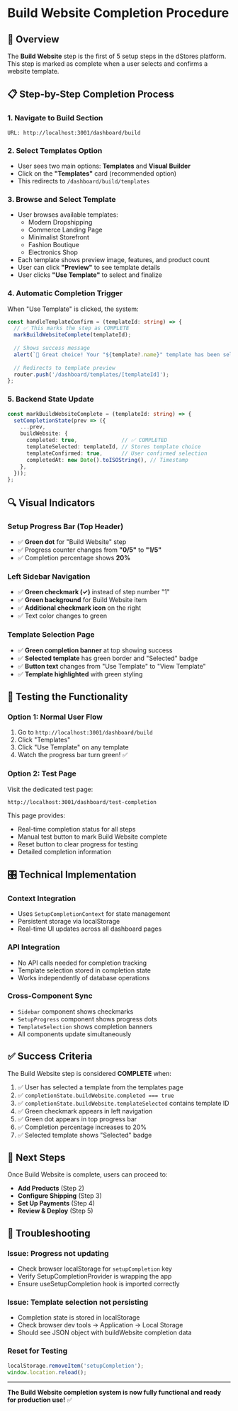 # Build Website Completion Procedure

## 🎯 Overview

The **Build Website** step is the first of 5 setup steps in the dStores platform. This step is marked as complete when a user selects and confirms a website template.

## 📋 Step-by-Step Completion Process

### 1. Navigate to Build Section
```
URL: http://localhost:3001/dashboard/build
```

### 2. Select Templates Option
- User sees two main options: **Templates** and **Visual Builder**
- Click on the **"Templates"** card (recommended option)
- This redirects to `/dashboard/build/templates`

### 3. Browse and Select Template
- User browses available templates:
  - Modern Dropshipping
  - Commerce Landing Page
  - Minimalist Storefront
  - Fashion Boutique
  - Electronics Shop
- Each template shows preview image, features, and product count
- User can click **"Preview"** to see template details
- User clicks **"Use Template"** to select and finalize

### 4. Automatic Completion Trigger
When "Use Template" is clicked, the system:

```typescript
const handleTemplateConfirm = (templateId: string) => {
  // ✅ This marks the step as COMPLETE
  markBuildWebsiteComplete(templateId);
  
  // Shows success message
  alert(`🎉 Great choice! Your "${template?.name}" template has been selected...`);
  
  // Redirects to template preview
  router.push('/dashboard/templates/[templateId]');
};
```

### 5. Backend State Update
```typescript
const markBuildWebsiteComplete = (templateId: string) => {
  setCompletionState(prev => ({
    ...prev,
    buildWebsite: {
      completed: true,              // ✅ COMPLETED
      templateSelected: templateId, // Stores template choice
      templateConfirmed: true,      // User confirmed selection
      completedAt: new Date().toISOString(), // Timestamp
    },
  }));
};
```

## 🔍 Visual Indicators

### Setup Progress Bar (Top Header)
- ✅ **Green dot** for "Build Website" step
- ✅ Progress counter changes from **"0/5"** to **"1/5"**
- ✅ Completion percentage shows **20%**

### Left Sidebar Navigation
- ✅ **Green checkmark (✓)** instead of step number "1"
- ✅ **Green background** for Build Website item
- ✅ **Additional checkmark icon** on the right
- ✅ Text color changes to green

### Template Selection Page
- ✅ **Green completion banner** at top showing success
- ✅ **Selected template** has green border and "Selected" badge
- ✅ **Button text** changes from "Use Template" to "View Template"
- ✅ **Template highlighted** with green styling

## 🧪 Testing the Functionality

### Option 1: Normal User Flow
1. Go to `http://localhost:3001/dashboard/build`
2. Click "Templates"
3. Click "Use Template" on any template
4. Watch the progress bar turn green! ✅

### Option 2: Test Page
Visit the dedicated test page:
```
http://localhost:3001/dashboard/test-completion
```

This page provides:
- Real-time completion status for all steps
- Manual test button to mark Build Website complete
- Reset button to clear progress for testing
- Detailed completion information

## 🎛️ Technical Implementation

### Context Integration
- Uses `SetupCompletionContext` for state management
- Persistent storage via localStorage
- Real-time UI updates across all dashboard pages

### API Integration
- No API calls needed for completion tracking
- Template selection stored in completion state
- Works independently of database operations

### Cross-Component Sync
- `Sidebar` component shows checkmarks
- `SetupProgress` component shows progress dots
- `TemplateSelection` shows completion banners
- All components update simultaneously

## ✅ Success Criteria

The Build Website step is considered **COMPLETE** when:

1. ✅ User has selected a template from the templates page
2. ✅ `completionState.buildWebsite.completed === true`
3. ✅ `completionState.buildWebsite.templateSelected` contains template ID
4. ✅ Green checkmark appears in left navigation
5. ✅ Green dot appears in top progress bar
6. ✅ Completion percentage increases to 20%
7. ✅ Selected template shows "Selected" badge

## 🚀 Next Steps

Once Build Website is complete, users can proceed to:
- **Add Products** (Step 2)
- **Configure Shipping** (Step 3) 
- **Set Up Payments** (Step 4)
- **Review & Deploy** (Step 5)

## 🔧 Troubleshooting

### Issue: Progress not updating
- Check browser localStorage for `setupCompletion` key
- Verify SetupCompletionProvider is wrapping the app
- Ensure useSetupCompletion hook is imported correctly

### Issue: Template selection not persisting
- Completion state is stored in localStorage
- Check browser dev tools → Application → Local Storage
- Should see JSON object with buildWebsite completion data

### Reset for Testing
```javascript
localStorage.removeItem('setupCompletion');
window.location.reload();
```

---

**The Build Website completion system is now fully functional and ready for production use!** ✅ 